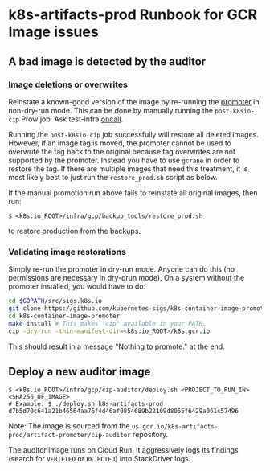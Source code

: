 # k8s-artifacts-prod Runbook for GCR Image issues

## A bad image is detected by the auditor

### Image deletions or overwrites

Reinstate a known-good version of the image by re-running the [promoter][promoter] in
non-dry-run mode. This can be done by manually running the `post-k8sio-cip` Prow
job. Ask test-infra [oncall][oncall].

Running the `post-k8sio-cip` job successfully will restore all deleted images.
However, if an image tag is moved, the promoter cannot be used to overwrite the
tag back to the original because tag overwrites are not supported by the
promoter. Instead you have to use `gcrane` in order to restore the tag. If
there are multiple images that need this treatment, it is most likely best to
just run the `restore_prod.sh` script as below.

If the manual promotion run above fails to reinstate all original images, then run:

```
$ <k8s.io_ROOT>/infra/gcp/backup_tools/restore_prod.sh
```

to restore production from the backups.

### Validating image restorations

Simply re-run the promoter in dry-run mode. Anyone can do this (no permissions
are necessary in dry-drun mode). On a system without the promoter installed,
you would have to do:

```bash
cd $GOPATH/src/sigs.k8s.io
git clone https://github.com/kubernetes-sigs/k8s-container-image-promoter 2>/dev/null
cd k8s-container-image-promoter
make install # This makes "cip" available in your PATH.
cip -dry-run -thin-manifest-dir=<k8s.io_ROOT>/k8s.gcr.io
```

This should result in a message "Nothing to promote." at the end.

## Deploy a new auditor image

```
$ <k8s.io_ROOT>/infra/gcp/cip-auditor/deploy.sh <PROJECT_TO_RUN_IN> <SHA256_OF_IMAGE>
# Example: $ ./deploy.sh k8s-artifacts-prod d7b5d70c641a21b46564aa76f4d46af0854689b22109d8055f6429a061c57496
```

Note: The image is sourced from the
`us.gcr.io/k8s-artifacts-prod/artifact-promoter/cip-auditor` repository.

The auditor image runs on Cloud Run. It aggressively logs its findings (search for `VERIFIED` or `REJECTED`) into StackDriver logs.

[oncall]: http://go.k8s.io/oncall
[promoter]: https://github.com/kubernetes-sigs/k8s-container-image-promoter
